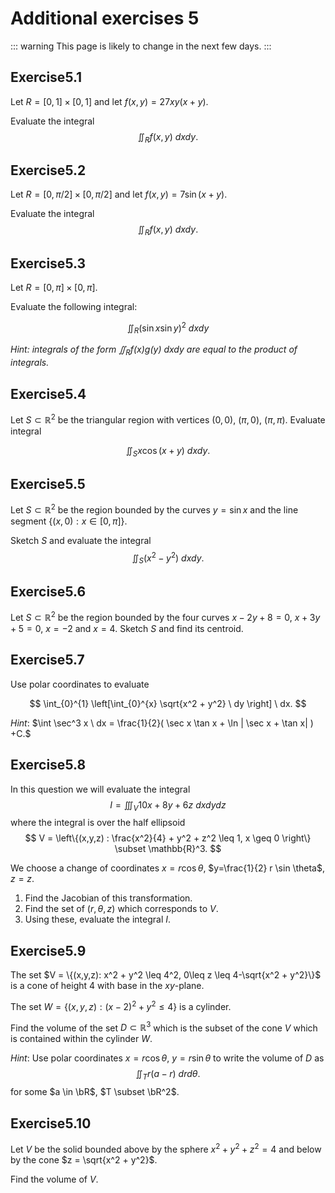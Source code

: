 # Additional exercises 5

<!--@include: notation.md-->
::: warning
This page is likely to change in the next few days.
:::

## Exercise

Let $R = [0,1]\times [0,1]$
and let $f(x,y) = 27 xy(x+y)$.

Evaluate the integral 
$$\iint_{R} f(x,y) \ dx dy. $$

## Exercise

Let $R = [0,\pi/2]\times [0,\pi/2]$
and let $f(x,y) = 7 \sin(x+y)$.

Evaluate the integral 
$$
    \iint_{R} f(x,y) \ dx dy .
$$


## Exercise

Let $R=[0,\pi]\times [0,\pi]$.

Evaluate the following  integral:

$$
    \iint_{R} {\left( \sin x  \sin y \right)}^2\ dx dy
$$


_Hint: integrals of the form $\iint_{R} f(x) g(y) \ dx dy$ are equal to the product of integrals._


## Exercise

Let $S\subset \mathbb{R}^2$ be the triangular region with vertices $(0,0)$,  $(\pi,0)$,  $(\pi,\pi)$.
Evaluate  integral

$$ \iint_{S} x \cos(x+y) \ dx dy . $$



## Exercise

Let  $S\subset \mathbb{R}^2$ be the region bounded by the curves $y=\sin x$ and the line segment $\{(x,0) : x\in [0,\pi] \}$.

Sketch $S$ and evaluate the integral
$$\iint_{S} (x^2 - y^2) \ dx dy .$$


## Exercise

Let  $S\subset \mathbb{R}^2$ be the region bounded by the four curves $x-2y+8=0,$ $x+3y+5 =0,$ $x=-2$ and $x=4$.
Sketch $S$ and find its centroid.

## Exercise

Use polar coordinates to evaluate

$$
    \int_{0}^{1}  \left[\int_{0}^{x} \sqrt{x^2 + y^2} \ dy  \right] \ dx.
$$


_Hint_: $\int \sec^3 x \ dx = \frac{1}{2}( \sec x \tan x + \ln | \sec x + \tan x| ) +C.$ 



## Exercise

In this question we will evaluate the integral
$$
    I = \iiint_{V} 10x + 8y + 6z \ dx dy dz
$$
where the integral is over the half ellipsoid
$$
    V = \left\{(x,y,z) : \frac{x^2}{4} + y^2 + z^2 \leq 1, x \geq 0  \right\}   \subset \mathbb{R}^3.
$$

We choose a change of coordinates $x = r \cos \theta$, $y=\frac{1}{2} r \sin \theta$, $z=z$.

1. Find the Jacobian of this transformation.
2. Find the set of $(r,\theta,z)$ which corresponds to $V$.
3. Using these, evaluate the integral $I$.


## Exercise

The set  $V = \{(x,y,z): x^2 + y^2 \leq 4^2, 0\leq z \leq 4-\sqrt{x^2 + y^2}\}$ is a cone of height $4$ with base in the $xy$-plane.

The set  $W = \{(x,y,z): (x-2)^2 + y^2 \leq 4\}$ is a cylinder.

Find the volume of the set $D \subset \mathbb{R}^3$ which is the subset of the cone $V$ which is contained within the cylinder $W$.

_Hint_: Use polar coordinates $x=r\cos \theta$, $y=r\sin \theta$ to write the volume of $D$ as 
$$
    \iint_{T} r( a -r) \ dr d\theta.
$$
for some $a \in \bR$, $T \subset \bR^2$.

## Exercise

Let $V$ be the solid bounded above by the sphere $x^2 + y^2 + z^2 = 4$
and below by the cone
$z = \sqrt{x^2 + y^2}$.

Find the volume of $V$.









<style scoped>
h1 {
    counter-reset: h2
}
h2:after {
    counter-increment: h2;
    content: "5." counter(h2) 
}
</style>
